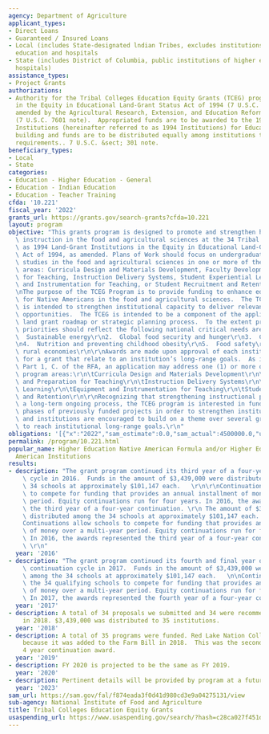 ```yaml
---
agency: Department of Agriculture
applicant_types:
- Direct Loans
- Guaranteed / Insured Loans
- Local (includes State-designated lndian Tribes, excludes institutions of higher
  education and hospitals
- State (includes District of Columbia, public institutions of higher education and
  hospitals)
assistance_types:
- Project Grants
authorizations:
- Authority for the Tribal Colleges Education Equity Grants (TCEG) program is contained
  in the Equity in Educational Land-Grant Status Act of 1994 (7 U.S.C. 301 note) as
  amended by the Agricultural Research, Extension, and Education Reform Act of 1998
  (7 U.S.C. 7601 note).  Appropriated funds are to be awarded to the 1994 Land-Grant
  Institutions (hereinafter referred to as 1994 Institutions) for Education capacity
  building and funds are to be distributed equally among institutions that meet eligibility
  requirements.. 7 U.S.C. &sect; 301 note.
beneficiary_types:
- Local
- State
categories:
- Education - Higher Education - General
- Education - Indian Education
- Education - Teacher Training
cfda: '10.221'
fiscal_year: '2022'
grants_url: https://grants.gov/search-grants?cfda=10.221
layout: program
objective: "This grants program is designed to promote and strengthen higher education\
  \ instruction in the food and agricultural sciences at the 34 Tribal Colleges designated\
  \ as 1994 Land-Grant Institutions in the Equity in Educational Land-Grant Status\
  \ Act of 1994, as amended. Plans of Work should focus on undergraduate and/or graduate\
  \ studies in the food and agricultural sciences in one or more of the following\
  \ areas: Curricula Design and Materials Development, Faculty Development and Preparation\
  \ for Teaching, Instruction Delivery Systems, Student Experiential Learning, Equipment\
  \ and Instrumentation for Teaching, or Student Recruitment and Retention. \r\n\r\
  \nThe purpose of the TCEG Program is to provide funding to enhance educational opportunities\
  \ for Native Americans in the food and agricultural sciences.  The TCEG program\
  \ is intended to strengthen institutional capacity to deliver relevant formal education\
  \ opportunities.  The TCEG is intended to be a component of the applicant 1994 institution’s\
  \ land grant roadmap or strategic planning process.  To the extent practicable,\
  \ priorities should reflect the following national critical needs areas: \r\n1.\
  \  Sustainable energy\r\n2.  Global food security and hunger\r\n3.  Climate change\r\
  \n4.  Nutrition and preventing childhood obesity\r\n5.  Food safety\r\n6.  Sustainable\
  \ rural economies\r\n\r\nAwards are made upon approval of each institution’s application\
  \ for a grant that relate to an institution’s long-range goals.  As indicated in\
  \ Part 1, C. of the RFA, an application may address one (1) or more of the following\
  \ program areas:\r\n\tCurricula Design and Materials Development\r\n\tFaculty Development\
  \ and Preparation for Teaching\r\n\tInstruction Delivery Systems\r\n\tStudent Experiential\
  \ Learning\r\n\tEquipment and Instrumentation for Teaching\r\n\tStudent Recruitment\
  \ and Retention\r\n\r\nRecognizing that strengthening instructional programs is\
  \ a long-term ongoing process, the TCEG program is interested in funding subsequent\
  \ phases of previously funded projects in order to strengthen institutional capacity,\
  \ and institutions are encouraged to build on a theme over several grant awards\
  \ to reach institutional long-range goals.\r\n"
obligations: '[{"x":"2022","sam_estimate":0.0,"sam_actual":4500000.0,"usa_spending_actual":5500000.0},{"x":"2023","sam_estimate":4500000.0,"sam_actual":0.0,"usa_spending_actual":10593489.65},{"x":"2024","sam_estimate":0.0,"sam_actual":0.0,"usa_spending_actual":6772151.09}]'
permalink: /program/10.221.html
popular_name: Higher Education Native American Formula and/or Higher Education Native
  American Institutions
results:
- description: "The grant program continued its third year of a four-year continuation\
    \ cycle in 2016.  Funds in the amount of $3,439,000 were distributed among the\
    \ 34 schools at approximately $101,147 each.   \r\n\r\nContinuations allow schools\
    \ to compete for funding that provides an annual installment of money over a multi-year\
    \ period. Equity continuations run for four years. In 2016, the awards represented\
    \ the third year of a four-year continuation. \r\n The amount of $3,439,000 were\
    \ distributed among the 34 schools at approximately $101,147 each.   \r\n\r\n\
    Continuations allow schools to compete for funding that provides an annual installment\
    \ of money over a multi-year period. Equity continuations run for four (4) years.\
    \ In 2016, the awards represented the third year of a four-year continuation.\
    \ \r\n"
  year: '2016'
- description: "The grant program continued its fourth and final year of a four-year\
    \ continuation cycle in 2017.  Funds in the amount of $3,439,000 were distributed\
    \ among the 34 schools at approximately $101,147 each.   \n\nContinuations allow\
    \ the 34 qualifying schools to compete for funding that provides an annual installment\
    \ of money over a multi-year period. Equity continuations run for four years.\
    \ In 2017, the awards represented the fourth year of a four-year continuation."
  year: '2017'
- description: A total of 34 proposals we submitted and 34 were recommended for funding
    in 2018. $3,439,000 was distributed to 35 institutions.
  year: '2018'
- description: A total of 35 programs were funded. Red Lake Nation College was funded
    because it was added to the Farm Bill in 2018.  This was the second year for a
    4 year continuation award.
  year: '2019'
- description: FY 2020 is projected to be the same as FY 2019.
  year: '2020'
- description: Pertinent details will be provided by program at a future date.
  year: '2023'
sam_url: https://sam.gov/fal/f874eada3f0d41d980cd3e9a04275131/view
sub-agency: National Institute of Food and Agriculture
title: Tribal Colleges Education Equity Grants
usaspending_url: https://www.usaspending.gov/search/?hash=c28ca027f451dc56d765c39af79b7aaf
---
```

